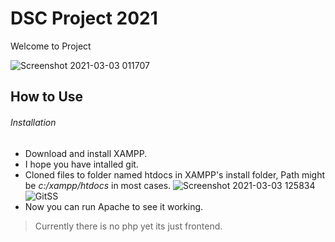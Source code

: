 # DSC Project 2021
 Welcome to Project

![Screenshot 2021-03-03 011707](https://user-images.githubusercontent.com/76168019/109705841-3cdc3800-7bbe-11eb-9aa7-5b24386aa4f7.png)
## How to Use
###### Installation
- Download and install XAMPP.
- I hope you have intalled git.
- Cloned files to folder named htdocs in XAMPP's install folder, Path might be *c:/xampp/htdocs* in most cases.
  ![Screenshot 2021-03-03 125834](https://user-images.githubusercontent.com/76168019/109769427-31215d80-7c20-11eb-8119-050c9829e91d.png)
  ![GitSS](https://user-images.githubusercontent.com/76168019/109769111-ca03a900-7c1f-11eb-8d43-5b67839bd3ed.png)
- Now you can run Apache to see it working.

> Currently there is no php yet its just frontend.

